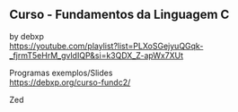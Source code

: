## Curso - Fundamentos da Linguagem C
by debxp\
https://youtube.com/playlist?list=PLXoSGejyuQGqk-_fjrmT5eHrM_gvldIQP&si=k3QDX_Z-apWx7XUt

Programas exemplos/Slides\
  https://debxp.org/curso-fundc2/

Zed
